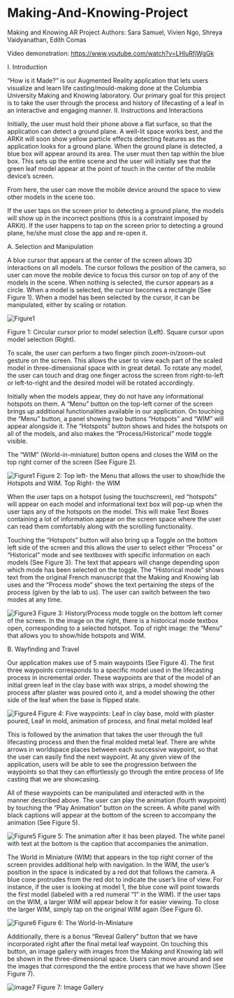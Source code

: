 # Making-And-Knowing-Project
Making and Knowing AR Project
Authors: Sara Samuel, Vivien Ngo, Shreya Vaidyanathan, Edith Comas

Video demonstration: https://www.youtube.com/watch?v=LHluRfjWgGk

I. Introduction

“How is it Made?” is our Augmented Reality application that lets users visualize and learn life casting/mould-making done at the Columbia University Making and Knowing laboratory. Our primary goal for this project is to take the user through the process and history of lifecasting of a leaf in an interactive and engaging manner.
II. Instructions and Interactions

Initially, the user must hold their phone above a flat surface, so that the application can detect a ground plane. A well-lit space works best, and the ARKit will soon show yellow particle effects detecting features as the application looks for a ground plane. When the ground plane is detected, a blue box will appear around its area. The user must then tap within the blue box. This sets up the entire scene and the user will initially see that the green leaf model appear at the point of touch in the center of the mobile device’s screen.

From here, the user can move the mobile device around the space to view other models in the scene too.


If the user taps on the screen prior to detecting a ground plane, the models will show up in the incorrect positions (this is a constraint imposed by ARKit).  If the user happens to tap on the screen prior to detecting a ground plane, he/she must close the app and re-open it.


A. Selection and Manipulation

A blue cursor that appears at the center of the screen allows 3D interactions on all models. The cursor follows the position of the camera, so user can move the mobile device to focus this cursor on top of any of the models in the scene.  When nothing is selected, the cursor appears as a circle. When a model is selected, the cursor becomes a rectangle (See Figure 1).  When a model has been selected by the cursor, it can be manipulated, either by scaling or rotation.

 ![Figure1](image11.png) 

Figure 1: Circular cursor prior to model selection (Left). Square cursor upon model selection (Right).


To scale, the user can perform a two finger pinch zoom-in/zoom-out gesture on the screen. This allows the user to view each part of the scaled model in three-dimensional space with in great detail. To rotate any model, the user can touch and drag one finger across the screen from right-to-left or left-to-right and the desired model will be rotated accordingly.


Initially when the models appear, they do not have any informational hotspots on them. A “Menu” button on the top-left corner of the screen brings up additional functionalities available in our application. On touching the “Menu” button, a panel showing two buttons “Hotspots” and “WIM” will appear alongside it. The “Hotspots” button shows and hides the hotspots on all of the models, and also makes the “Process/Historical” mode toggle visible.

The “WIM” (World-in-miniature) button opens and closes the WIM on the top right corner of the screen (See Figure 2).  


 ![Figure1](image6.png) 
Figure 2: Top left- the Menu that allows the user to show/hide the Hotspots and WIM.  Top Right- the WIM


When the user taps on a hotspot (using the touchscreen), red “hotspots” will appear on each model and informational text box will pop-up when the user taps any of the hotspots on the model. This will make Text Boxes containing a lot of information appear on the screen space where the user can read them comfortably along with the scrolling functionality.


Touching the “Hotspots” button will also bring up a Toggle on the bottom left side of the screen and this allows the user to select either “Process” or “Historical” mode and see textboxes with specific information on each models (See Figure 3). The text that appears will change depending upon which mode has been selected on the toggle. The “Historical mode” shows text from the original French manuscript that the Making and Knowing lab uses and the “Process mode” shows the text pertaining the steps of the process (given by the lab to us). The user can switch between the two modes at any time.



![Figure3](image9.png) 
Figure 3: History/Process mode toggle on the bottom left corner of the screen. In the image on the right, there is a historical mode textbox open, corresponding to a selected hotspot.  Top of right image: the “Menu” that allows you to show/hide hotspots and WIM.


B. Wayfinding and Travel

Our application makes use of  5 main waypoints (See Figure 4). The first three waypoints corresponds to a specific model used in the lifecasting process in incremental order. These waypoints are that of the model of an initial green leaf in the clay base with wax strips, a model showing the process after plaster was poured onto it, and a model showing the other side of the leaf when the base is flipped state.




 
![Figure4](fiveimages.png) 
Figure 4: Five waypoints: Leaf in clay base, mold with plaster poured, Leaf in mold, animation of process, and final metal molded leaf

This is followed by the animation that takes the user through the full lifecasting process and then the final molded metal leaf. There are white arrows in worldspace places between each successive waypoint, so that the user can easily find the next waypoint. At any given view of the application, users will be able to see the progression between the waypoints so that they can effortlessly go through the entire process of life casting that we are showcasing.


All of these waypoints can be manipulated and interacted with in the manner described above. The user can play the animation (fourth waypoint) by touching the “Play Animation” button on the screen.  A white panel with black captions will appear at the bottom of the screen to accompany the animation (See Figure 5).


![Figure5](image4.png) 
Figure 5: The animation after it has been played. The white panel with text at the bottom is the caption that accompanies the animation.


The World in Miniature (WIM) that appears in the top right corner of the screen provides additional help with navigation.  In the WIM, the user’s position in the space is indicated by a red dot that follows the camera.  A blue cone protrudes from the red dot to indicate the user’s line of view.  For instance, if the user is looking at model 1, the blue cone will point towards the first model  (labeled with a red numeral “1” in the WIM).  If the user taps on the WIM, a larger WIM will appear below it for easier viewing.  To close the larger WIM, simply tap on the original WIM again (See Figure 6).


![Figure6](image5.png) 
Figure 6: The World-In-Miniature

Additionally, there is a bonus “Reveal Gallery” button that we have incorporated right after the final metal leaf waypoint. On touching this button, an image gallery with images from the Making and Knowing lab will be shown in the three-dimensional space. Users can move around and see the images that correspond the the entire process that we have shown (See Figure 7).

![image7](image3.png)
Figure 7: Image Gallery
